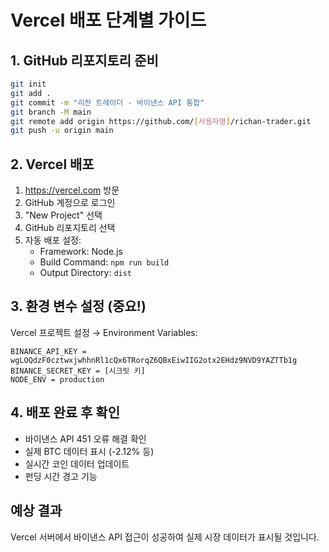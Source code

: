 # Vercel 배포 단계별 가이드

## 1. GitHub 리포지토리 준비
```bash
git init
git add .
git commit -m "리챤 트레이더 - 바이낸스 API 통합"
git branch -M main
git remote add origin https://github.com/[사용자명]/richan-trader.git
git push -u origin main
```

## 2. Vercel 배포
1. https://vercel.com 방문
2. GitHub 계정으로 로그인
3. "New Project" 선택
4. GitHub 리포지토리 선택
5. 자동 배포 설정:
   - Framework: Node.js
   - Build Command: `npm run build`
   - Output Directory: `dist`

## 3. 환경 변수 설정 (중요!)
Vercel 프로젝트 설정 → Environment Variables:
```
BINANCE_API_KEY = wgLOQdzF0cztwxjwhhnRl1cQx6TRorqZ6QBxEiwIIG2otx2EHdz9NVD9YAZTTb1g
BINANCE_SECRET_KEY = [시크릿 키]
NODE_ENV = production
```

## 4. 배포 완료 후 확인
- 바이낸스 API 451 오류 해결 확인
- 실제 BTC 데이터 표시 (-2.12% 등)
- 실시간 코인 데이터 업데이트
- 펀딩 시간 경고 기능

## 예상 결과
Vercel 서버에서 바이낸스 API 접근이 성공하여 실제 시장 데이터가 표시될 것입니다.